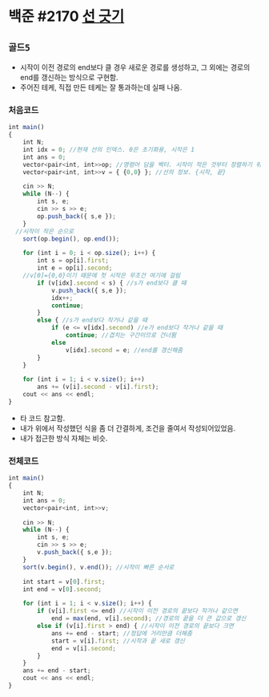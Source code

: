 # 백준 #2170 [선 긋기](https://www.acmicpc.net/problem/2170)
`골드5`
---
- 시작이 이전 경로의 end보다 클 경우 새로운 경로를 생성하고, 그 외에는 경로의 end를 갱신하는 방식으로 구현함.
- 주어진 테케, 직접 만든 테케는 잘 통과하는데 실패 나옴.

### 처음코드
```jsx
int main()
{
	int N;
	int idx = 0; //현재 선의 인덱스. 0은 초기화용, 시작은 1
	int ans = 0;
	vector<pair<int, int>>op; //명령어 담을 벡터. 시작이 작은 것부터 정렬하기 위함
	vector<pair<int, int>>v = { {0,0} }; //선의 정보. {시작, 끝}

	cin >> N;
	while (N--) {
		int s, e;
		cin >> s >> e;
		op.push_back({ s,e });
	}
  //시작이 작은 순으로
	sort(op.begin(), op.end());

	for (int i = 0; i < op.size(); i++) {
		int s = op[i].first;
		int e = op[i].second;
    //v[0]={0,0}이기 때문에 첫 시작은 무조건 여기에 걸림
		if (v[idx].second < s) { //s가 end보다 클 때
			v.push_back({ s,e });
			idx++;
			continue;
		}
		else { //s가 end보다 작거나 같을 때
			if (e <= v[idx].second) //e가 end보다 작거나 같을 때
				continue; //겹치는 구간이므로 건너뜀
			else
				v[idx].second = e; //end를 갱신해줌
		}
	}

	for (int i = 1; i < v.size(); i++)
		ans += (v[i].second - v[i].first);
	cout << ans << endl;
}
```
- 타 코드 참고함.
- 내가 위에서 작성했던 식을 좀 더 간결하게, 조건을 줄여서 작성되어있었음.
- 내가 접근한 방식 자체는 비슷.

### 전체코드
```jsx
int main()
{
	int N;
	int ans = 0;
	vector<pair<int, int>>v;

	cin >> N;
	while (N--) {
		int s, e;
		cin >> s >> e;
		v.push_back({ s,e });
	}
	sort(v.begin(), v.end()); //시작이 빠른 순서로

	int start = v[0].first;
	int end = v[0].second;

	for (int i = 1; i < v.size(); i++) {
		if (v[i].first <= end) //시작이 이전 경로의 끝보다 작거나 같으면
			end = max(end, v[i].second); //경로의 끝을 더 큰 값으로 갱신
		else if (v[i].first > end) { //시작이 이전 경로의 끝보다 크면
			ans += end - start; //정답에 거리만큼 더해줌
			start = v[i].first; //시작과 끝 새로 갱신
			end = v[i].second;
		}
	}
	ans += end - start;
	cout << ans << endl;
}
```
